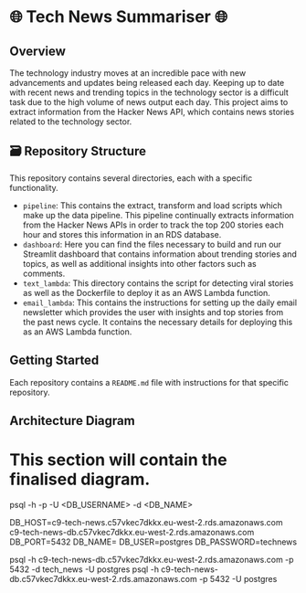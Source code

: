 # 🌐 Tech News Summariser 🌐


## Overview

The technology industry moves at an incredible pace with new advancements and updates being released each day. Keeping up to date with recent news and trending topics in the technology sector is a difficult task due to the high volume of news output each day.
This project aims to extract information from the Hacker News API, which contains news stories related to the technology sector.

## 🗃️ Repository Structure

This repository contains several directories, each with a specific functionality.

- `pipeline`: This contains the extract, transform and load scripts which make up the data pipeline. This pipeline continually extracts information from the Hacker News APIs in order to track the top 200 stories each hour and stores this information in an RDS database.
- `dashboard`: Here you can find the files necessary to build and run our Streamlit dashboard that contains information about trending stories and topics, as well as additional insights into other factors such as comments.
- `text_lambda`: This directory contains the script for detecting viral stories as well as the Dockerfile to deploy it as an AWS Lambda function.
- `email_lambda`: This contains the instructions for setting up the daily email newsletter which provides the user with insights and top stories from the past news cycle. It contains the necessary details for deploying this as an AWS Lambda function.

## Getting Started

Each repository contains a `README.md` file with instructions for that specific repository.

## Architecture Diagram

This section will contain the finalised diagram.
=======
psql -h <REMOTE HOST> -p <REMOTE PORT> -U <DB_USERNAME> -d <DB_NAME> 

DB_HOST=c9-tech-news.c57vkec7dkkx.eu-west-2.rds.amazonaws.com
c9-tech-news-db.c57vkec7dkkx.eu-west-2.rds.amazonaws.com
DB_PORT=5432
DB_NAME=
DB_USER=postgres
DB_PASSWORD=technews

psql -h c9-tech-news-db.c57vkec7dkkx.eu-west-2.rds.amazonaws.com -p 5432 -d tech_news -U postgres
psql -h c9-tech-news-db.c57vkec7dkkx.eu-west-2.rds.amazonaws.com -p 5432 -U postgres
